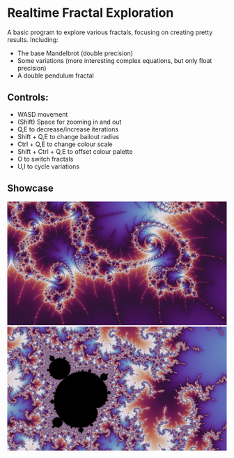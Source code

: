 <h1>Realtime Fractal Exploration</h1>
<p>A basic program to explore various fractals, focusing on creating pretty results. Including:</p>
<ul>
  <li>The base Mandelbrot (double precision)</li>
  <li>Some variations (more interesting complex equations, but only float precision)</li>
  <li>A double pendulum fractal</li>
</ul>

<h2>Controls:</h2>
<ul>
  <li>WASD movement</li>
  <li>(Shift) Space for zooming in and out</li>
  <li>Q,E to decrease/increase iterations</li>
  <li>Shift + Q,E to change bailout radius</li>
  <li>Ctrl + Q,E to change colour scale</li>
  <li>Shift + Ctrl + Q,E to offset colour palette</li>
  <li>O to switch fractals</li>
  <li>U,I to cycle variations</li>
</ul>

<h2>Showcase</h2>
<img src="images/dark.png" alt="Swirls"></img>
<img src="images/mishapen.png" alt="Minibrot"></img>
